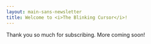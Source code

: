 ```yaml
---
layout: main-sans-newsletter
title: Welcome to <i>The Blinking Cursor</i>!
---
```


Thank you so much for subscribing. More coming soon!